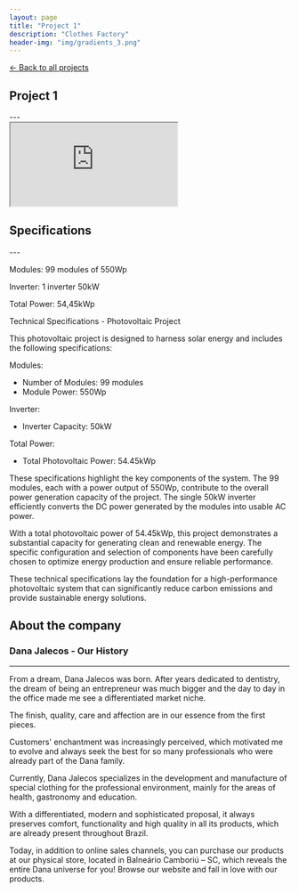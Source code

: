 ```yaml
---
layout: page
title: "Project 1"
description: "Clothes Factory"
header-img: "img/gradients_3.png"
---
```


[← Back to all projects](https://laisdallemulle.github.io/projects/)

<h2>Project 1</h2>
---
<div class="container">
    <div class="row">
      <div class="col-md-8">
        <div class="embed-responsive embed-responsive-16by9">
          <iframe class="embed-responsive-item" src="https://www.youtube.com/embed/Mch4qf7U12I"></iframe>
        </div>
      </div>
    </div>
</div>

<h2>Specifications</h2>
---

Modules: 99 modules of 550Wp

Inverter: 1 inverter 50kW

Total Power: 54,45kWp

Technical Specifications - Photovoltaic Project

This photovoltaic project is designed to harness solar energy and includes the following specifications:

Modules:

- Number of Modules: 99 modules
- Module Power: 550Wp

Inverter:

- Inverter Capacity: 50kW

Total Power:

- Total Photovoltaic Power: 54.45kWp

These specifications highlight the key components of the system. The 99 modules, each with a power output of 550Wp, contribute to the overall power generation capacity of the project. The single 50kW inverter efficiently converts the DC power generated by the modules into usable AC power.

With a total photovoltaic power of 54.45kWp, this project demonstrates a substantial capacity for generating clean and renewable energy. The specific configuration and selection of components have been carefully chosen to optimize energy production and ensure reliable performance.

These technical specifications lay the foundation for a high-performance photovoltaic system that can significantly reduce carbon emissions and provide sustainable energy solutions.


<h2>About the company</h2>

### Dana Jalecos - Our History

---

From a dream, Dana Jalecos was born. After years dedicated to dentistry, the dream of being an entrepreneur was much bigger and the day to day in the office made me see a differentiated market niche.

The finish, quality, care and affection are in our essence from the first pieces.

Customers' enchantment was increasingly perceived, which motivated me to evolve and always seek the best for so many professionals who were already part of the Dana family.

Currently, Dana Jalecos specializes in the development and manufacture of special clothing for the professional environment, mainly for the areas of health, gastronomy and education.

With a differentiated, modern and sophisticated proposal, it always preserves comfort, functionality and high quality in all its products, which are already present throughout Brazil.

Today, in addition to online sales channels, you can purchase our products at our physical store, located in Balneário Camboriú – SC, which reveals the entire Dana universe for you! Browse our website and fall in love with our products.


